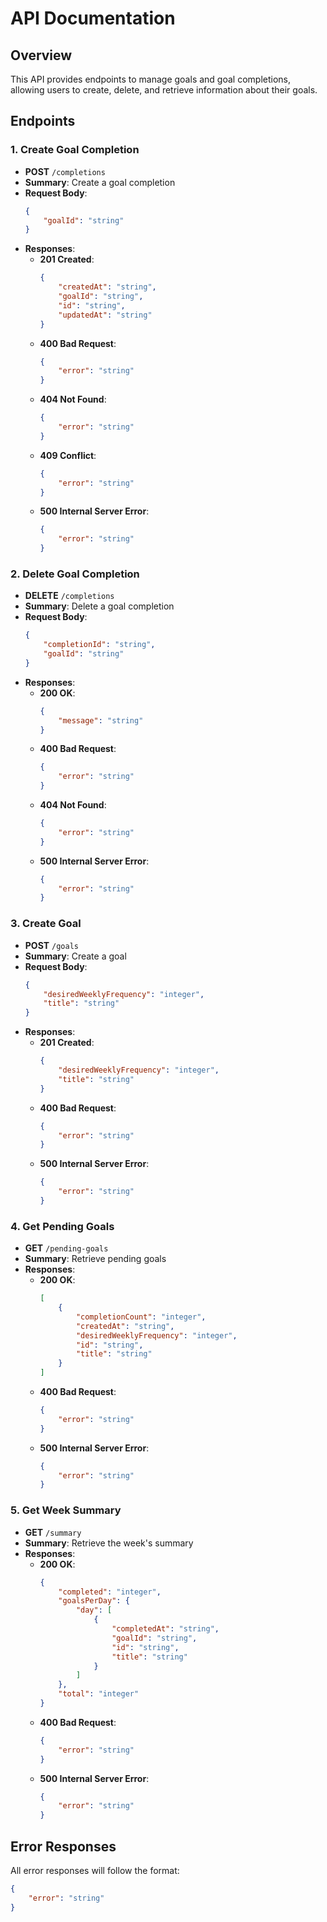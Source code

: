 # API Documentation

## Overview

This API provides endpoints to manage goals and goal completions, allowing users to create, delete, and retrieve information about their goals.

## Endpoints

### 1. Create Goal Completion

- **POST** `/completions`
- **Summary**: Create a goal completion
- **Request Body**:
    ```json
    {
        "goalId": "string"
    }
    ```
- **Responses**:
    - **201 Created**: 
      ```json
      {
          "createdAt": "string",
          "goalId": "string",
          "id": "string",
          "updatedAt": "string"
      }
      ```
    - **400 Bad Request**:
      ```json
      {
          "error": "string"
      }
      ```
    - **404 Not Found**:
      ```json
      {
          "error": "string"
      }
      ```
    - **409 Conflict**:
      ```json
      {
          "error": "string"
      }
      ```
    - **500 Internal Server Error**:
      ```json
      {
          "error": "string"
      }
      ```

### 2. Delete Goal Completion

- **DELETE** `/completions`
- **Summary**: Delete a goal completion
- **Request Body**:
    ```json
    {
        "completionId": "string",
        "goalId": "string"
    }
    ```
- **Responses**:
    - **200 OK**:
      ```json
      {
          "message": "string"
      }
      ```
    - **400 Bad Request**:
      ```json
      {
          "error": "string"
      }
      ```
    - **404 Not Found**:
      ```json
      {
          "error": "string"
      }
      ```
    - **500 Internal Server Error**:
      ```json
      {
          "error": "string"
      }
      ```

### 3. Create Goal

- **POST** `/goals`
- **Summary**: Create a goal
- **Request Body**:
    ```json
    {
        "desiredWeeklyFrequency": "integer",
        "title": "string"
    }
    ```
- **Responses**:
    - **201 Created**:
      ```json
      {
          "desiredWeeklyFrequency": "integer",
          "title": "string"
      }
      ```
    - **400 Bad Request**:
      ```json
      {
          "error": "string"
      }
      ```
    - **500 Internal Server Error**:
      ```json
      {
          "error": "string"
      }
      ```

### 4. Get Pending Goals

- **GET** `/pending-goals`
- **Summary**: Retrieve pending goals
- **Responses**:
    - **200 OK**:
      ```json
      [
          {
              "completionCount": "integer",
              "createdAt": "string",
              "desiredWeeklyFrequency": "integer",
              "id": "string",
              "title": "string"
          }
      ]
      ```
    - **400 Bad Request**:
      ```json
      {
          "error": "string"
      }
      ```
    - **500 Internal Server Error**:
      ```json
      {
          "error": "string"
      }
      ```

### 5. Get Week Summary

- **GET** `/summary`
- **Summary**: Retrieve the week's summary
- **Responses**:
    - **200 OK**:
      ```json
      {
          "completed": "integer",
          "goalsPerDay": {
              "day": [
                  {
                      "completedAt": "string",
                      "goalId": "string",
                      "id": "string",
                      "title": "string"
                  }
              ]
          },
          "total": "integer"
      }
      ```
    - **400 Bad Request**:
      ```json
      {
          "error": "string"
      }
      ```
    - **500 Internal Server Error**:
      ```json
      {
          "error": "string"
      }
      ```

## Error Responses

All error responses will follow the format:
```json
{
    "error": "string"
}
